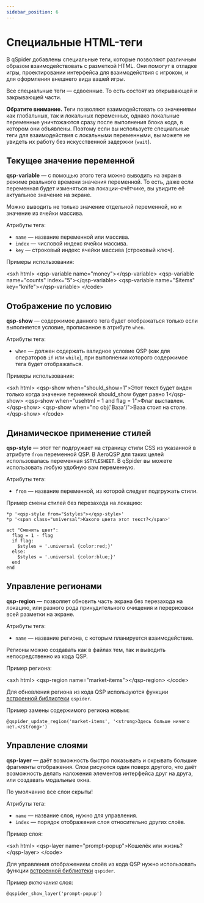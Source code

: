 ```yaml
---
sidebar_position: 6
---
```

# Специальные HTML-теги

В qSpider добавлены специальные теги, которые позволяют различным образом взаимодействовать с разметкой HTML. Они помогут в отладке игры, проектировании интерфейса для взаимодействия с игроком, и для оформления внешнего вида вашей игры.

Все специальные теги — сдвоенные. То есть состоят из открывающей и закрывающей части.

**Обратите внимание.** Теги позволяют взаимодейстовать со значениями как глобальных, так и локальных переменных, однако локальные переменные уничтожаются сразу после выполнения блока кода, в котором они объявлены. Поэтому если вы используете специальные теги для взаимодействия с локальными переменными, вы можете не увидеть их работу без искусственной задержки (`wait`).

## Текущее значение переменной

**qsp-variable** — с помощью этого тега можно выводить на экран в режиме реального времени значения переменной. То есть, даже если переменная будет изменяться на локации-счётчике, вы увидите её актуальное значение на экране.

Можно выводить не только значение отдельной переменной, но и значение из ячейки массива.

Атрибуты тега:

* `name` — название переменной или массива.
* `index` — числовой индекс ячейки массива.
* `key` — строковый индекс ячейки массива (строковый ключ).

Примеры использования:

\<sxh html\> \<qsp-variable name="money"\>\</qsp-variable\> \<qsp-variable name="counts" index="5"\>\</qsp-variable\> \<qsp-variable name="\$items" key="knife"\>\</qsp-variable\> \</code\>

## Отображение по условию

**qsp-show** — содержимое данного тега будет отображаться только если выполняется условие, прописанное в атрибуте `when`.

Атрибуты тега:

* `when` — должен содержать валидное условие QSP (как для операторов `if` или `while`), при выполнении которого содержимое тега будет отображаться.

Примеры использования:

\<sxh html\> \<qsp-show when="should_show=1"\>Этот текст будет виден только когда значение перменной should_show будет равно 1\</qsp-show\> \<qsp-show when="usehtml = 1 and flag = 1"\>Флаг выставлен.\</qsp-show\> \<qsp-show when="no obj(\'Ваза\')"\>Ваза стоит на столе.\</qsp-show\> \</code\>

## Динамическое применение стилей

**qsp-style** — этот тег подгружает на страницу стили CSS из указанной в атрибуте `from` переменной QSP. В AeroQSP для таких целей использовалась переменная `$STYLESHEET`. В qSpider вы можете использовать любую удобную вам переменную.

Атрибуты тега:

* `from` — название переменной, из которой следует подгружать стили.

Пример смены стилей без перезахода на локацию:

```qsp
*p '<qsp-style from="$styles"></qsp-style>'
*p '<span class="universal">Какого цвета этот текст?</span>'

act "Сменить цвет":
  flag = 1 - flag
  if flag:
    $styles = '.universal {color:red;}'
  else:
    $styles = '.universal {color:blue;}'
  end
end
```

## Управление регионами

**qsp-region** — позволяет обновить часть экрана без перезахода на локацию, или разного рода принудительного очищения и перерисовки всей разметки на экране.

Атрибуты тега:

* `name` — название региона, с которым планируется взаимодействие.

Регионы можно создавать как в файлах тем, так и выводить непосредственно из кода QSP.

Пример региона:

\<sxh html\> \<qsp-region name="market-items"\>\</qsp-region\> \</code\>

Для обновления региона из кода QSP используются функции [встроенной библиотеки](qspider_inclib) `qspider`.

Пример замены содержимого региона новым:

```qsp
@qspider_update_region('market-items', '<strong>Здесь больше ничего нет.</strong>')
```

## Управление слоями

**qsp-layer** — даёт возможность быстро показывать и скрывать большие фрагменты отображения. Слои рисуются один поверх другого, что даёт возможность делать наложения элементов интерфейса друг на друга, или создавать модальные окна.

По умолчанию все слои скрыты!

Атрибуты тега:

* `name` — название слоя, нужно для управления.
* `index` — порядок отображения слоя относительно других слоёв.

Пример слоя:

\<sxh html\> \<qsp-layer name="prompt-popup"\>Кошелёк или жизнь?\</qsp-layer\> \</code\>

Для управления отображением слоёв из кода QSP нужно использовать функции [встроенной библиотеки](qspider_inclib) `qspider`.

Пример *включения* слоя:

```qsp
@qspider_show_layer('prompt-popup')
```
